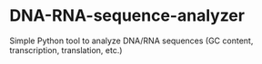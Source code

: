 # DNA-RNA-sequence-analyzer
Simple Python tool to analyze DNA/RNA sequences (GC content, transcription, translation, etc.)
